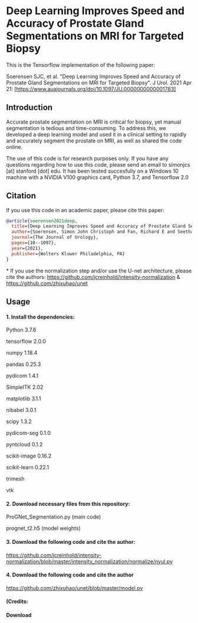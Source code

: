# Deep Learning Improves Speed and Accuracy of Prostate Gland Segmentations on MRI for Targeted Biopsy

This is the Tensorflow implementation of the following paper:

Soerensen SJC, et al. "Deep Learning Improves Speed and Accuracy of Prostate Gland Segmentations on MRI for Targeted Biopsy". J Urol. 2021 Apr 21: [https://www.auajournals.org/doi/10.1097/JU.0000000000001783]

## Introduction
Accurate prostate segmentation on MRI is critical for biopsy, yet manual segmentation is tedious and time-consuming. To address this, we developed a deep learning model and used it in a clinical setting to rapidly and accurately segment the prostate on MRI, as well as shared the code online.

The use of this code is for research purposes only. If you have any questions regarding how to use this code, please send an email to simonjcs [at] stanford [dot] edu. It has been tested succesfully on a Windows 10 machine with a NVIDIA V100 graphics card, Python 3.7, and Tensorflow 2.0

## Citation

If you use this code in an academic paper, please cite this paper:

```bibtex
@article{soerensen2021deep,
  title={Deep Learning Improves Speed and Accuracy of Prostate Gland Segmentations on MRI for Targeted Biopsy},
  author={Soerensen, Simon John Christoph and Fan, Richard E and Seetharaman, Arun and Chen, Leo and Shao, Wei and Bhattacharya, Indrani and Kim, Yong-hun and Sood, Rewa and Borre, Michael and Chung, Benjamin I and Sonn, Geoffrey A and Rusu, Mirabela},
  journal={The Journal of Urology},
  pages={10--1097},
  year={2021},
  publisher={Wolters Kluwer Philadelphia, PA}
}
```

 \* If you use the normalization step and/or use the U-net architecture, please cite the authors: https://github.com/jcreinhold/intensity-normalization & https://github.com/zhixuhao/unet

## Usage

#### 1. Install the dependencies:
Python 3.7.6

tensorflow 2.0.0

numpy  1.18.4

pandas 0.25.3

pydicom 1.4.1

SimpleITK 2.02

matplotlib 3.1.1

nibabel 3.0.1

scipy 1.3.2

pydicom-seg 0.1.0

pyntcloud 0.1.2

scikit-image 0.16.2

scikit-learn 0.22.1

trimesh

vtk

#### 2. Download necessary files from this repository:

ProGNet_Segmentation.py (main code)

prognet_t2.h5 (model weights)

#### 3. Download the following code and cite the author:

https://github.com/jcreinhold/intensity-normalization/blob/master/intensity_normalization/normalize/nyul.py

#### 4. Download the following code and cite the author

https://github.com/zhixuhao/unet/blob/master/model.py

####  (Credits: 

#### Download


